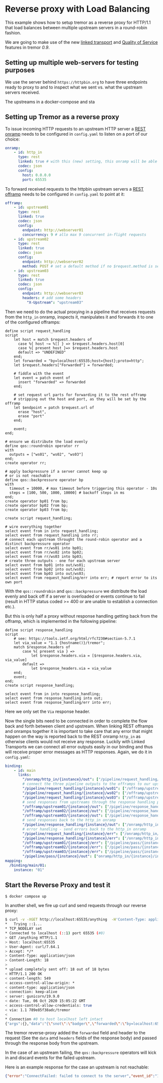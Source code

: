 # Reverse proxy with Load Balancing

This example shows how to setup tremor as a reverse proxy for HTTP/1.1 that
load balances between multiple upstream servers in a round-robin fashion.

We are going to make use of the new [linked transport]()  and [Quality of Service]() features in tremor *0.9*.

## Setting up multiple web-servers for testing purposes

We use the server behind `https://httpbin.org` to have three endpoints ready to proxy to and to inspect what we sent vs. what the upstream servers received.

The upstreams in a docker-compose and sta

## Setting up Tremor as a reverse proxy

To issue incoming HTTP requests to an upstream HTTP server
a [REST onramp](../../../artefacts/onramps.md#rest) needs to be configured in `config.yaml` to listen on a port of our choice:

```yaml
onramp:
    - id: http_in
      type: rest
      linked: true # with this (new) setting, this onramp will be able to receive and send out responses to each request
      codec: json
      config:
        host: 0.0.0.0
        port: 65535
```

To forward received requests to the httpbin upstream servers a [REST offramp](../../../artefacts/offramps.md#rest) needs to be configured in `config.yaml` to point at it:

```yaml
offramp:
    - id: upstream01
      type: rest
      linked: true
      codec: json
      config:
        endpoint: http://webserver01
        concurrency: 9 # allo max 9 concurrent in-flight requests
    - id: upstream02
      type: rest
      linked: true
      codec: json
      config:
        endpoint: http://webserver02
        method: POST # set a default method if no $request.method is set
    - id: upstream03
      type: rest
      linked: true
      codec: json
      config:
        endpoint: http://webserver03
        headers: # add some headers
          "X-Upstream": "upstream03"
```

Then we need to do the actual proxying in a pipeline that receives requests from the `http_in` onramp, inspects it, manipulates it and forwards it to one of the configured offramps:

```trickle
define script request_handling
script
    let host = match $request.headers of
      case %{ host ~= %[] } => $request.headers.host[0]
      case %{ present host }=> $request.headers.host
      default => "UNDEFINED"
    end;
    let forwarded = "by=localhost:65535;host={host};proto=http";
    let $request.headers["Forwarded"] = forwarded;

    # fiddle with the event
    let event = patch event of
      insert "forwarded" => forwarded
    end;

    # set request url parts for forwarding it to the rest offramp
    # stripping out the host and port, as they will be set by the offramp
    let $endpoint = patch $request.url of
      erase "host",
      erase "port"
    end;

    event;
end;

# ensure we distribute the load evenly
define qos::roundrobin operator rr
with
  outputs = ["ws01", "ws02", "ws03"]
end;
create operator rr;

# apply backpressure if a server cannot keep up
# or is not reachable
define qos::backpressure operator bp
with
  timeout = 10000, # max timeout before triggering this operator - 10s
  steps = [100, 500, 1000, 10000] # backoff steps in ms
end;
create operator bp01 from bp;
create operator bp02 from bp;
create operator bp03 from bp;

create script request_handling;

# wire everything together
select event from in into request_handling;
select event from request_handling into rr;
# connect each upstream throught the round-robin operator and a distinct backpressure operator
select event from rr/ws01 into bp01;
select event from rr/ws02 into bp02;
select event from rr/ws03 into bp03;
# create three outputs - one for each upstream server
select event from bp01 into out/ws01;
select event from bp02 into out/ws02;
select event from bp03 into out/ws03;
select event from request_handling/err into err; # report error to its own port
```

With the `qos::roundrobin` and `qos::backpressure` we distribute the load evenly and
back off if a server is overloaded or events continue to fail (result in HTTP status coded >= 400 or are unable to establish a connection etc.).

But this is only half a proxy without response handling getting back from the offramp, which is implemented in the following pipeline:

```trickle
define script response_handling
script
    # see: https://tools.ietf.org/html/rfc7230#section-5.7.1
    let via_value = "1.1 {hostname()}/tremor";
    match $response.headers of
        case %{ present via } =>
            let $response.headers.via = [$response.headers.via, via_value]
        default =>
            let $response_headers.via = via_value
    end;
    event;
end;
create script response_handling;

select event from in into response_handling;
select event from response_handling into out;
select event from response_handling/err into err;
```

Here we only set the `Via` response header.

Now the single bits need to be connected in order to complete the flow back and forth between client and upstream. When linking REST offramps and onramps together it is important to take care that any error that might happen on the way is reported back to the REST onramp `http_in` as otherwise clients would not receive any response. Luckily with Linked Transports we can connect all error outputs easily in our binding and thus will receive proper error messages as HTTP responses.
Again, we do it in `config.yaml`:

```yaml
binding:
    - id: main
      links:
        "/onramp/http_in/{instance}/out": ["/pipeline/request_handling/{instance}/in"]
        # connect the three pipeline outputs to the offramps to our upstream servers
        "/pipeline/request_handling/{instance}/ws01": ["/offramp/upstream01/{instance}/in"]
        "/pipeline/request_handling/{instance}/ws02": ["/offramp/upstream02/{instance}/in"]
        "/pipeline/request_handling/{instance}/ws03": ["/offramp/upstream03/{instance}/in"]
        # send responses from upstreams through the response handling pipeline
        "/offramp/upstream01/{instance}/out": ["/pipeline/response_handling/{instance}/in"]
        "/offramp/upstream02/{instance}/out": ["/pipeline/response_handling/{instance}/in"]
        "/offramp/upstream03/{instance}/out": ["/pipeline/response_handling/{instance}/in"]
        # send responses back to the http_in onramp
        "/pipeline/response_handling/{instance}/out": ["/onramp/http_in/{instance}/in"]
        # error handling - send errors back to the http_in onramp
        "/pipeline/request_handling/{instance}/err": ["/onramp/http_in/{instance}/in"]
        "/pipeline/response_handling/{instance}/err": ["/onramp/http_in/{instance}/in"]
        "/offramp/upstream01/{instance}/err": ["/pipeline/pass/{instance}/in"]
        "/offramp/upstream02/{instance}/err": ["/pipeline/pass/{instance}/in"]
        "/offramp/upstream03/{instance}/err": ["/pipeline/pass/{instance}/in"]
        "/pipeline/pass/{instance}/out": ["onramp/http_in/{instance}/in"]
mapping:
  /binding/main/01:
    instance: "01"
```

## Start the Reverse Proxy and test it

```bash
$ docker compose up
```

In another shell, we fire up curl and send requests through our reverse proxy:

```bash
$ curl -v -XGET http://localhost:65535/anything  -H'Content-Type: appliaction/json' -d '{"snot": "badger"}'
*   Trying ::1...
* TCP_NODELAY set
* Connected to localhost (::1) port 65535 (#0)
> GET /anything HTTP/1.1
> Host: localhost:65535
> User-Agent: curl/7.64.1
> Accept: */*
> Content-Type: application/json
> Content-Length: 18
>
* upload completely sent off: 18 out of 18 bytes
< HTTP/1.1 200 OK
< content-length: 549
< access-control-allow-origin: *
< content-type: application/json
< connection: keep-alive
< server: gunicorn/19.9.0
< date: Tue, 06 Oct 2020 15:05:22 GMT
< access-control-allow-credentials: true
< via: 1.1 789e85f38adc/tremor
<
* Connection #0 to host localhost left intact
{"args":{},"data":"{\"snot\":\"badger\",\"forwarded\":\"by=localhost:65535;host=localhost:65535;proto=http\"}","files":{},"form":{},"headers":{"Accept":"*/*","Accept-Encoding":"deflate, gzip","Content-Length":"82","Content-Type":"application/json","Expect":"100-continue","Forwarded":"by=localhost:65535;host=localhost:65535;proto=http","Host":"webserver01","User-Agent":"curl/7.64.1"},"json":{"forwarded":"by=localhost:65535;host=localhost:65535;proto=http","snot":"badger"},"method":"GET","origin":"172.19.0.5","url":"http://webserver01/anything"}
```

The tremor reverse-proxy added the `forwarded` field and header to the request (See the `data` amd `headers` fields of the response body) and passed through the response body from the upstream.

In the case of an upstream failing, the `qos::backpressure` operators will kick in and discard events for the failed upstream.

Here is an example response for the case an upstream is not reachable:

```json
{"error":"ConnectFailed: failed to connect to the server","event_id":"1: 4"}
```
